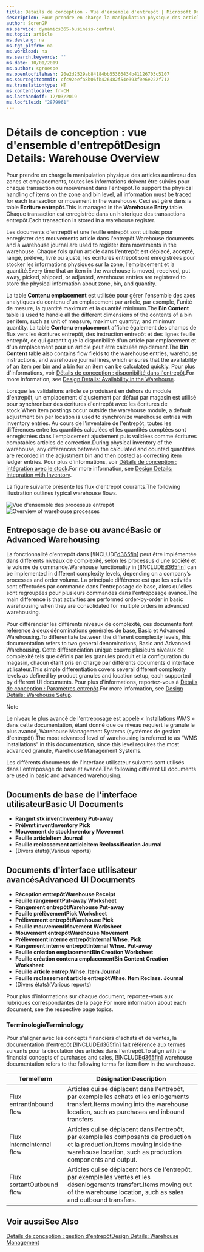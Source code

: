 ```yaml
---
title: Détails de conception - Vue d'ensemble d'entrepôt | Microsoft Docs
description: Pour prendre en charge la manipulation physique des articles au niveau des zones et emplacements, toutes les informations doivent être suivies pour chaque transaction ou mouvement dans l'entrepôt. Ceci est géré dans la table **Écriture entrepôt**. Chaque transaction est enregistrée dans un historique des transactions entrepôt.
author: SorenGP
ms.service: dynamics365-business-central
ms.topic: article
ms.devlang: na
ms.tgt_pltfrm: na
ms.workload: na
ms.search.keywords: ''
ms.date: 10/01/2019
ms.author: sgroespe
ms.openlocfilehash: 20e2d2529ab84184bb55366434b41126703c5107
ms.sourcegitcommit: cfc92eefa8b06fb426482f54e393f0e6e222f712
ms.translationtype: HT
ms.contentlocale: fr-CH
ms.lasthandoff: 12/03/2019
ms.locfileid: "2879961"
---
```

# <a name="design-details-warehouse-overview"></a><span data-ttu-id="db895-105">Détails de conception : vue d'ensemble d'entrepôt</span><span class="sxs-lookup"><span data-stu-id="db895-105">Design Details: Warehouse Overview</span></span>
<span data-ttu-id="db895-106">Pour prendre en charge la manipulation physique des articles au niveau des zones et emplacements, toutes les informations doivent être suivies pour chaque transaction ou mouvement dans l'entrepôt.</span><span class="sxs-lookup"><span data-stu-id="db895-106">To support the physical handling of items on the zone and bin level, all information must be traced for each transaction or movement in the warehouse.</span></span> <span data-ttu-id="db895-107">Ceci est géré dans la table **Écriture entrepôt**.</span><span class="sxs-lookup"><span data-stu-id="db895-107">This is managed in the **Warehouse Entry** table.</span></span> <span data-ttu-id="db895-108">Chaque transaction est enregistrée dans un historique des transactions entrepôt.</span><span class="sxs-lookup"><span data-stu-id="db895-108">Each transaction is stored in a warehouse register.</span></span>  

<span data-ttu-id="db895-109">Les documents d'entrepôt et une feuille entrepôt sont utilisés pour enregistrer des mouvements article dans l'entrepôt.</span><span class="sxs-lookup"><span data-stu-id="db895-109">Warehouse documents and a warehouse journal are used to register item movements in the warehouse.</span></span> <span data-ttu-id="db895-110">Chaque fois qu'un article dans l'entrepôt est déplacé, accepté, rangé, prélevé, livré ou ajusté, les écritures entrepôt sont enregistrées pour stocker les informations physiques sur la zone, l'emplacement et la quantité.</span><span class="sxs-lookup"><span data-stu-id="db895-110">Every time that an item in the warehouse is moved, received, put away, picked, shipped, or adjusted, warehouse entries are registered to store the physical information about zone, bin, and quantity.</span></span>

<span data-ttu-id="db895-111">La table **Contenu emplacement** est utilisée pour gérer l'ensemble des axes analytiques du contenu d'un emplacement par article, par exemple, l'unité de mesure, la quantité maximum et la quantité minimum.</span><span class="sxs-lookup"><span data-stu-id="db895-111">The **Bin Content** table is used to handle all the different dimensions of the contents of a bin per item, such as unit of measure, maximum quantity, and minimum quantity.</span></span> <span data-ttu-id="db895-112">La table **Contenu emplacement** affiche également des champs de flux vers les écritures entrepôt, des instruction entrepôt et des lignes feuille entrepôt, ce qui garantit que la disponibilité d'un article par emplacement et d'un emplacement pour un article peut être calculée rapidement.</span><span class="sxs-lookup"><span data-stu-id="db895-112">The **Bin Content** table also contains flow fields to the warehouse entries, warehouse instructions, and warehouse journal lines, which ensures that the availability of an item per bin and a bin for an item can be calculated quickly.</span></span> <span data-ttu-id="db895-113">Pour plus d'informations, voir [Détails de conception : disponibilité dans l'entrepôt](design-details-availability-in-the-warehouse.md).</span><span class="sxs-lookup"><span data-stu-id="db895-113">For more information, see [Design Details: Availability in the Warehouse](design-details-availability-in-the-warehouse.md).</span></span>  

<span data-ttu-id="db895-114">Lorsque les validations article se produisent en dehors du module d'entrepôt, un emplacement d'ajustement par défaut par magasin est utilisé pour synchroniser des écritures d'entrepôt avec les écritures de stock.</span><span class="sxs-lookup"><span data-stu-id="db895-114">When item postings occur outside the warehouse module, a default adjustment bin per location is used to synchronize warehouse entries with inventory entries.</span></span> <span data-ttu-id="db895-115">Au cours de l'inventaire de l'entrepôt, toutes les différences entre les quantités calculées et les quantités comptées sont enregistrées dans l'emplacement ajustement puis validées comme écritures comptables articles de correction.</span><span class="sxs-lookup"><span data-stu-id="db895-115">During physical inventory of the warehouse, any differences between the calculated and counted quantities are recorded in the adjustment bin and then posted as correcting item ledger entries.</span></span> <span data-ttu-id="db895-116">Pour plus d'informations, voir [Détails de conception : intégration avec le stock](design-details-integration-with-inventory.md).</span><span class="sxs-lookup"><span data-stu-id="db895-116">For more information, see [Design Details: Integration with Inventory](design-details-integration-with-inventory.md).</span></span>  

<span data-ttu-id="db895-117">La figure suivante présente les flux d'entrepôt courants.</span><span class="sxs-lookup"><span data-stu-id="db895-117">The following illustration outlines typical warehouse flows.</span></span>  

<span data-ttu-id="db895-118">![Vue d'ensemble des processus entrepôt](media/design_details_warehouse_management_overview.png "Vue d'ensemble des processus entrepôt")</span><span class="sxs-lookup"><span data-stu-id="db895-118">![Overview of warehouse processes](media/design_details_warehouse_management_overview.png "Overview of warehouse processes")</span></span>  

## <a name="basic-or-advanced-warehousing"></a><span data-ttu-id="db895-119">Entreposage de base ou avancé</span><span class="sxs-lookup"><span data-stu-id="db895-119">Basic or Advanced Warehousing</span></span>  
<span data-ttu-id="db895-120">La fonctionnalité d'entrepôt dans [!INCLUDE[d365fin](includes/d365fin_md.md)] peut être implémentée dans différents niveaux de complexité, selon les processus d'une société et le volume de commande.</span><span class="sxs-lookup"><span data-stu-id="db895-120">Warehouse functionality in [!INCLUDE[d365fin](includes/d365fin_md.md)] can be implemented in different complexity levels, depending on a company’s processes and order volume.</span></span> <span data-ttu-id="db895-121">La principale différence est que les activités sont effectuées par commande dans l'entreposage de base, alors qu'elles sont regroupées pour plusieurs commandes dans l'entreposage avancé.</span><span class="sxs-lookup"><span data-stu-id="db895-121">The main difference is that activities are performed order-by-order in basic warehousing when they are consolidated for multiple orders in advanced warehousing.</span></span>  

 <span data-ttu-id="db895-122">Pour différencier les différents niveaux de complexité, ces documents font référence à deux dénominations générales de base, Basic et Advanced Warehousing.</span><span class="sxs-lookup"><span data-stu-id="db895-122">To differentiate between the different complexity levels, this documentation refers to two general denominations, Basic and Advanced Warehousing.</span></span> <span data-ttu-id="db895-123">Cette différenciation unique couvre plusieurs niveaux de complexité tels que définis par les granules produit et la configuration du magasin, chacun étant pris en charge par différents documents d'interface utilisateur.</span><span class="sxs-lookup"><span data-stu-id="db895-123">This simple differentiation covers several different complexity levels as defined by product granules and location setup, each supported by different UI documents.</span></span> <span data-ttu-id="db895-124">Pour plus d'informations, reportez\-vous à [Détails de conception : Paramètres entrepôt](design-details-warehouse-setup.md).</span><span class="sxs-lookup"><span data-stu-id="db895-124">For more information, see [Design Details: Warehouse Setup](design-details-warehouse-setup.md).</span></span>  

> [!NOTE]  
>  <span data-ttu-id="db895-125">Le niveau le plus avancé de l'entreposage est appelé « Installations WMS » dans cette documentation, étant donné que ce niveau requiert le granule le plus avancé, Warehouse Management Systems (systèmes de gestion d'entrepôt).</span><span class="sxs-lookup"><span data-stu-id="db895-125">The most advanced level of warehousing is referred to as “WMS installations” in this documentation, since this level requires the most advanced granule, Warehouse Management Systems.</span></span>  

 <span data-ttu-id="db895-126">Les différents documents de l'interface utilisateur suivants sont utilisés dans l'entreposage de base et avancé.</span><span class="sxs-lookup"><span data-stu-id="db895-126">The following different UI documents are used in basic and advanced warehousing.</span></span>  

## <a name="basic-ui-documents"></a><span data-ttu-id="db895-127">Documents de base de l'interface utilisateur</span><span class="sxs-lookup"><span data-stu-id="db895-127">Basic UI Documents</span></span>  

-   <span data-ttu-id="db895-128">**Rangmt stk invent**</span><span class="sxs-lookup"><span data-stu-id="db895-128">**Inventory Put-away**</span></span>  
-   <span data-ttu-id="db895-129">**Prélvmt invent**</span><span class="sxs-lookup"><span data-stu-id="db895-129">**Inventory Pick**</span></span>  
-   <span data-ttu-id="db895-130">**Mouvement de stock**</span><span class="sxs-lookup"><span data-stu-id="db895-130">**Inventory Movement**</span></span>  
-   <span data-ttu-id="db895-131">**Feuille article**</span><span class="sxs-lookup"><span data-stu-id="db895-131">**Item Journal**</span></span>  
-   <span data-ttu-id="db895-132">**Feuille reclassement article**</span><span class="sxs-lookup"><span data-stu-id="db895-132">**Item Reclassification Journal**</span></span>  
-   <span data-ttu-id="db895-133">(Divers états)</span><span class="sxs-lookup"><span data-stu-id="db895-133">(Various reports)</span></span>  

## <a name="advanced-ui-documents"></a><span data-ttu-id="db895-134">Documents d'interface utilisateur avancés</span><span class="sxs-lookup"><span data-stu-id="db895-134">Advanced UI Documents</span></span>  

-   <span data-ttu-id="db895-135">**Réception entrepôt**</span><span class="sxs-lookup"><span data-stu-id="db895-135">**Warehouse Receipt**</span></span>  
-   <span data-ttu-id="db895-136">**Feuille rangement**</span><span class="sxs-lookup"><span data-stu-id="db895-136">**Put-away Worksheet**</span></span>  
-   <span data-ttu-id="db895-137">**Rangement entrepôt**</span><span class="sxs-lookup"><span data-stu-id="db895-137">**Warehouse Put-away**</span></span>  
-   <span data-ttu-id="db895-138">**Feuille prélèvement**</span><span class="sxs-lookup"><span data-stu-id="db895-138">**Pick Worksheet**</span></span>  
-   <span data-ttu-id="db895-139">**Prélèvement entrepôt**</span><span class="sxs-lookup"><span data-stu-id="db895-139">**Warehouse Pick**</span></span>  
-   <span data-ttu-id="db895-140">**Feuille mouvement**</span><span class="sxs-lookup"><span data-stu-id="db895-140">**Movement Worksheet**</span></span>  
-   <span data-ttu-id="db895-141">**Mouvement entrepôt**</span><span class="sxs-lookup"><span data-stu-id="db895-141">**Warehouse Movement**</span></span>  
-   <span data-ttu-id="db895-142">**Prélèvement interne entrepôt**</span><span class="sxs-lookup"><span data-stu-id="db895-142">**Internal Whse. Pick**</span></span>  
-   <span data-ttu-id="db895-143">**Rangement interne entrepôt**</span><span class="sxs-lookup"><span data-stu-id="db895-143">**Internal Whse. Put-away**</span></span>  
-   <span data-ttu-id="db895-144">**Feuille création emplacement**</span><span class="sxs-lookup"><span data-stu-id="db895-144">**Bin Creation Worksheet**</span></span>  
-   <span data-ttu-id="db895-145">**Feuille création contenu emplacement**</span><span class="sxs-lookup"><span data-stu-id="db895-145">**Bin Content Creation Worksheet**</span></span>  
-   <span data-ttu-id="db895-146">**Feuille article entrep.**</span><span class="sxs-lookup"><span data-stu-id="db895-146">**Whse. Item Journal**</span></span>  
-   <span data-ttu-id="db895-147">**Feuille reclassement article entrepôt**</span><span class="sxs-lookup"><span data-stu-id="db895-147">**Whse. Item Reclass. Journal**</span></span>  
-   <span data-ttu-id="db895-148">(Divers états)</span><span class="sxs-lookup"><span data-stu-id="db895-148">(Various reports)</span></span>  

<span data-ttu-id="db895-149">Pour plus d'informations sur chaque document, reportez-vous aux rubriques correspondantes de la page.</span><span class="sxs-lookup"><span data-stu-id="db895-149">For more information about each document, see the respective page topics.</span></span>  

### <a name="terminology"></a><span data-ttu-id="db895-150">Terminologie</span><span class="sxs-lookup"><span data-stu-id="db895-150">Terminology</span></span>  
<span data-ttu-id="db895-151">Pour s'aligner avec les concepts financiers d'achats et de ventes, la documentation d'entrepôt [!INCLUDE[d365fin](includes/d365fin_md.md)] fait référence aux termes suivants pour la circulation des articles dans l'entrepôt.</span><span class="sxs-lookup"><span data-stu-id="db895-151">To align with the financial concepts of purchases and sales, [!INCLUDE[d365fin](includes/d365fin_md.md)] warehouse documentation refers to the following terms for item flow in the warehouse.</span></span>  

|<span data-ttu-id="db895-152">Terme</span><span class="sxs-lookup"><span data-stu-id="db895-152">Term</span></span>|<span data-ttu-id="db895-153">Désignation</span><span class="sxs-lookup"><span data-stu-id="db895-153">Description</span></span>|  
|----------|---------------------------------------|  
|<span data-ttu-id="db895-154">Flux entrant</span><span class="sxs-lookup"><span data-stu-id="db895-154">Inbound flow</span></span>|<span data-ttu-id="db895-155">Articles qui se déplacent dans l'entrepôt, par exemple les achats et les enlogements transfert.</span><span class="sxs-lookup"><span data-stu-id="db895-155">Items moving into the warehouse location, such as purchases and inbound transfers.</span></span>|  
|<span data-ttu-id="db895-156">Flux interne</span><span class="sxs-lookup"><span data-stu-id="db895-156">Internal flow</span></span>|<span data-ttu-id="db895-157">Articles qui se déplacent dans l'entrepôt, par exemple les composants de production et la production.</span><span class="sxs-lookup"><span data-stu-id="db895-157">Items moving inside the warehouse location, such as production components and output.</span></span>|  
|<span data-ttu-id="db895-158">Flux sortant</span><span class="sxs-lookup"><span data-stu-id="db895-158">Outbound flow</span></span>|<span data-ttu-id="db895-159">Articles qui se déplacent hors de l'entrepôt, par exemple les ventes et les désenlogements transfert.</span><span class="sxs-lookup"><span data-stu-id="db895-159">Items moving out of the warehouse location, such as sales and outbound transfers.</span></span>|  

## <a name="see-also"></a><span data-ttu-id="db895-160">Voir aussi</span><span class="sxs-lookup"><span data-stu-id="db895-160">See Also</span></span>  
 [<span data-ttu-id="db895-161">Détails de conception : gestion d'entrepôt</span><span class="sxs-lookup"><span data-stu-id="db895-161">Design Details: Warehouse Management</span></span>](design-details-warehouse-management.md)
